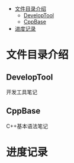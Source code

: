 <!--
 * @Author: EST 363023987@qq.com
 * @Date: 2025-05-30 15:28:52
 * @LastEditors: EST 363023987@qq.com
 * @LastEditTime: 2025-05-30 15:33:42
-->
- [文件目录介绍](#文件目录介绍)
  - [DevelopTool](#developtool)
  - [CppBase](#cppbase)
- [进度记录](#进度记录)

# 文件目录介绍
## DevelopTool
开发工具笔记
## CppBase
C++基本语法笔记

# 进度记录
